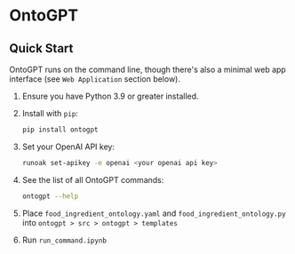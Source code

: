 # OntoGPT

## Quick Start

OntoGPT runs on the command line, though there's also a minimal web app interface (see `Web Application` section below).

1. Ensure you have Python 3.9 or greater installed.
2. Install with `pip`:

    ```bash
    pip install ontogpt
    ```

3. Set your OpenAI API key:

    ```bash
    runoak set-apikey -e openai <your openai api key>
    ```

4. See the list of all OntoGPT commands:

    ```bash
    ontogpt --help
    ```

5. Place `food_ingredient_ontology.yaml` and `food_ingredient_ontology.py` into `ontogpt > src > ontogpt > templates`

6. Run `run_command.ipynb`
